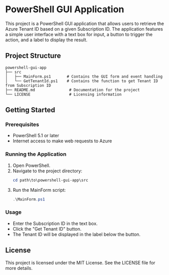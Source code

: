 # PowerShell GUI Application

This project is a PowerShell GUI application that allows users to retrieve the Azure Tenant ID based on a given Subscription ID. The application features a simple user interface with a text box for input, a button to trigger the action, and a label to display the result.

## Project Structure

```
powershell-gui-app
├── src
│   ├── MainForm.ps1       # Contains the GUI form and event handling
│   └── GetTenantId.ps1    # Contains the function to get Tenant ID from Subscription ID
├── README.md               # Documentation for the project
└── LICENSE                 # Licensing information
```

## Getting Started

### Prerequisites

- PowerShell 5.1 or later
- Internet access to make web requests to Azure

### Running the Application

1. Open PowerShell.
2. Navigate to the project directory:
   ```powershell
   cd path\to\powershell-gui-app\src
   ```
3. Run the MainForm script:
   ```powershell
   .\MainForm.ps1
   ```

### Usage

- Enter the Subscription ID in the text box.
- Click the "Get Tenant ID" button.
- The Tenant ID will be displayed in the label below the button.

## License

This project is licensed under the MIT License. See the LICENSE file for more details.
